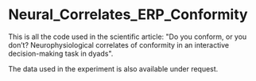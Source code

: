 # Neural_Correlates_ERP_Conformity

This is all the code used in the scientific article: "Do you conform, or you don’t? Neurophysiological correlates of conformity in an interactive decision-making task in dyads".

The data used in the experiment is also available under request.
